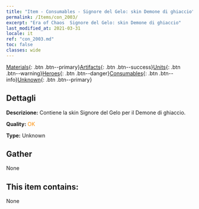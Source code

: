 ```yaml
---
title: "Item - Consumables - Signore del Gelo: skin Demone di ghiaccio"
permalink: /Items/con_2003/
excerpt: "Era of Chaos  Signore del Gelo: skin Demone di ghiaccio"
last_modified_at: 2021-03-31
locale: it
ref: "con_2003.md"
toc: false
classes: wide
---
```

 [Materials](/it/Items/){: .btn .btn--primary}[Artifacts](/it/Items/Artifacts/){: .btn .btn--success}[Units](/it/Items/Units/){: .btn .btn--warning}[Heroes](/it/Items/Heroes/){: .btn .btn--danger}[Consumables](/it/Items/Consumables/){: .btn .btn--info}[Unknown](/it/Items/Unknown/){: .btn .btn--primary}

## Dettagli
 **Descrizione:** Contiene la skin Signore del Gelo per il Demone di ghiaccio.

 **Quality:** <span style="color: #FF8C00">OK</span>

 **Type:** Unknown

## Gather

  None

## This item contains:

  None

